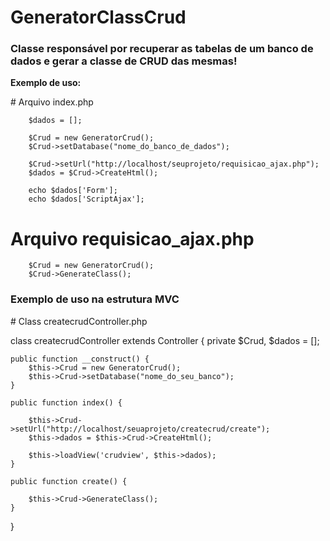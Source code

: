 # GeneratorClassCrud
<h3>Classe responsável por recuperar as tabelas de um banco de dados e gerar a classe de CRUD das mesmas!</h3>

<p> <strong>Exemplo de uso:</strong></p>
# Arquivo index.php
      
        $dados = [];
        
        $Crud = new GeneratorCrud();
        $Crud->setDatabase("nome_do_banco_de_dados");
        
        $Crud->setUrl("http://localhost/seuprojeto/requisicao_ajax.php");
        $dados = $Crud->CreateHtml();
        
        echo $dados['Form'];
        echo $dados['ScriptAjax'];
 
# Arquivo requisicao_ajax.php
        
        $Crud = new GeneratorCrud();
        $Crud->GenerateClass();
        

<h3>Exemplo de uso na estrutura MVC</h3>
# Class createcrudController.php

class createcrudController extends Controller {
    private $Crud,
            $dados = [];
            
    public function __construct() {
        $this->Crud = new GeneratorCrud();
        $this->Crud->setDatabase("nome_do_seu_banco");
    }

    public function index() {
            
        $this->Crud->setUrl("http://localhost/seuaprojeto/createcrud/create");
        $this->dados = $this->Crud->CreateHtml();

        $this->loadView('crudview', $this->dados);
    }

    public function create() {

        $this->Crud->GenerateClass();
    }

}

